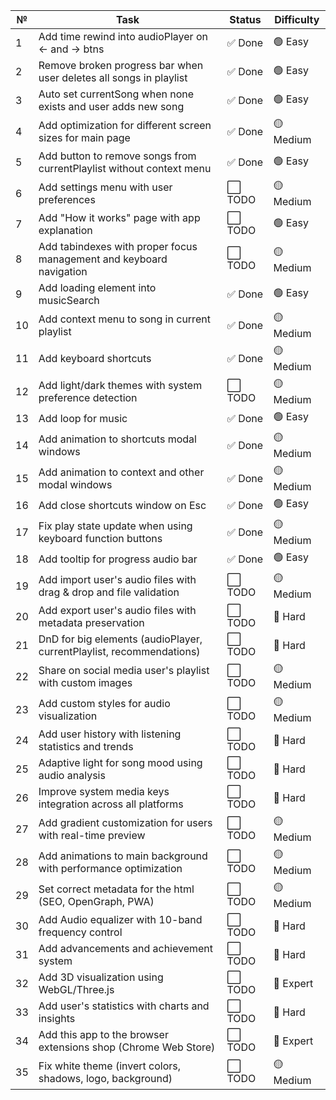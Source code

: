 | №   | Task                                                                 | Status  | Difficulty |
| --- | -------------------------------------------------------------------- | ------- | ---------- |
| 1   | Add time rewind into audioPlayer on <- and -> btns                   | ✅ Done | 🟢 Easy    |
| 2   | Remove broken progress bar when user deletes all songs in playlist   | ✅ Done | 🟢 Easy    |
| 3   | Auto set currentSong when none exists and user adds new song         | ✅ Done | 🟢 Easy    |
| 4   | Add optimization for different screen sizes for main page            | ✅ Done | 🟡 Medium  |
| 5   | Add button to remove songs from currentPlaylist without context menu | ✅ Done | 🟢 Easy    |
| 6   | Add settings menu with user preferences                              | ⬜ TODO | 🟡 Medium  |
| 7   | Add "How it works" page with app explanation                         | ⬜ TODO | 🟢 Easy    |
| 8   | Add tabindexes with proper focus management and keyboard navigation  | ⬜ TODO | 🟡 Medium  |
| 9   | Add loading element into musicSearch                                 | ✅ Done | 🟢 Easy    |
| 10  | Add context menu to song in current playlist                         | ✅ Done | 🟡 Medium  |
| 11  | Add keyboard shortcuts                                               | ✅ Done | 🟡 Medium  |
| 12  | Add light/dark themes with system preference detection               | ⬜ TODO | 🟡 Medium  |
| 13  | Add loop for music                                                   | ✅ Done | 🟢 Easy    |
| 14  | Add animation to shortcuts modal windows                             | ✅ Done | 🟡 Medium  |
| 15  | Add animation to context and other modal windows                     | ✅ Done | 🟡 Medium  |
| 16  | Add close shortcuts window on Esc                                    | ✅ Done | 🟢 Easy    |
| 17  | Fix play state update when using keyboard function buttons           | ✅ Done | 🟡 Medium  |
| 18  | Add tooltip for progress audio bar                                   | ✅ Done | 🟢 Easy    |
| 19  | Add import user's audio files with drag & drop and file validation   | ⬜ TODO | 🟡 Medium  |
| 20  | Add export user's audio files with metadata preservation             | ⬜ TODO | 🔴 Hard    |
| 21  | DnD for big elements (audioPlayer, currentPlaylist, recommendations) | ⬜ TODO | 🔴 Hard    |
| 22  | Share on social media user's playlist with custom images             | ⬜ TODO | 🟡 Medium  |
| 23  | Add custom styles for audio visualization                            | ⬜ TODO | 🟡 Medium  |
| 24  | Add user history with listening statistics and trends                | ⬜ TODO | 🔴 Hard    |
| 25  | Adaptive light for song mood using audio analysis                    | ⬜ TODO | 🔴 Hard    |
| 26  | Improve system media keys integration across all platforms           | ⬜ TODO | 🔴 Hard    |
| 27  | Add gradient customization for users with real-time preview          | ⬜ TODO | 🟡 Medium  |
| 28  | Add animations to main background with performance optimization      | ⬜ TODO | 🟡 Medium  |
| 29  | Set correct metadata for the html (SEO, OpenGraph, PWA)              | ⬜ TODO | 🟡 Medium  |
| 30  | Add Audio equalizer with 10-band frequency control                   | ⬜ TODO | 🔴 Hard    |
| 31  | Add advancements and achievement system                              | ⬜ TODO | 🔴 Hard    |
| 32  | Add 3D visualization using WebGL/Three.js                            | ⬜ TODO | 🔴 Expert  |
| 33  | Add user's statistics with charts and insights                       | ⬜ TODO | 🔴 Hard    |
| 34  | Add this app to the browser extensions shop (Chrome Web Store)       | ⬜ TODO | 🔴 Expert  |
| 35  | Fix white theme (invert colors, shadows, logo, background)           | ⬜ TODO | 🟡 Medium  |
